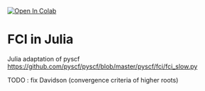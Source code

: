 [![Open In Colab](https://colab.research.google.com/assets/colab-badge.svg)](https://colab.research.google.com/drive/1qbe7BHwJxQGZojwdFPtJ2UOXKItBw1SR#scrollTo=wfNZMIg1eZE5)
              

# FCI in Julia
Julia adaptation of pyscf https://github.com/pyscf/pyscf/blob/master/pyscf/fci/fci_slow.py

TODO : fix Davidson (convergence criteria of higher roots)

              
    

            
